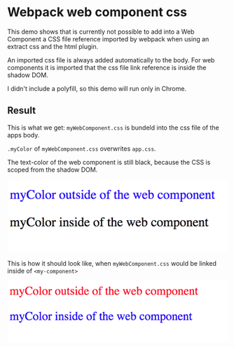 # Webpack web component css

This demo shows that is currently not possible to add into a Web Component a CSS file reference imported by webpack when using an extract css and the html plugin.

An imported css file is always added automatically to the body. For web components it is imported that the css file link reference is inside the shadow DOM.

I didn't include a polyfill, so this demo will run only in Chrome.

## Result

This is what we get: `myWebComponent.css` is bundeld into the css file of the apps body.

`.myColor` of `myWebComponent.css` overwrites `app.css`.

The text-color of the web component is still black, because the CSS is scoped from the shadow DOM.

![](./doc/current_result.png)

This is how it should look like, when `myWebComponent.css` would be linked inside of `<my-component>`

![](./doc/expected_result.png)

